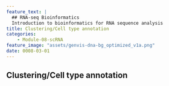 ```yaml
---
feature_text: |
  ## RNA-seq Bioinformatics
  Introduction to bioinformatics for RNA sequence analysis
title: Clustering/Cell type annotation
categories:
    - Module-08-scRNA
feature_image: "assets/genvis-dna-bg_optimized_v1a.png"
date: 0008-03-01
---
```


## Clustering/Cell type annotation

